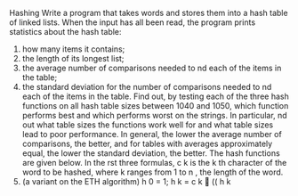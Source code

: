 Hashing
Write a program that takes words and stores them into a hash table of linked
lists.  When the input has all been read, the program prints statistics about the
hash table:
1.  how many items it contains;
2.  the length of its longest list;
3.  the average number of comparisons needed to  nd each of the items in
the table;
4.  the standard deviation for the number of comparisons needed to  nd each
of the items in the table.
Find  out,  by  testing  each  of  the  three  hash  functions  on  all  hash  table  sizes
between 1040 and 1050, which function performs best and which performs worst
on the strings. In particular,  nd out what table sizes the functions work well for
and what table sizes lead to poor performance.  In general, the lower the average
number of comparisons, the better, and for tables with averages approximately
equal, the lower the standard deviation, the better.
The hash functions are given below.  In the  rst three formulas,
c
k
is the
k
th
character of the word to be hashed, where
k
ranges from 1 to
n
, the length of
the word.
1.  (a variant on the ETH algorithm)
h
0
= 1;
h
k
=
c
k

((
h
k


